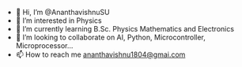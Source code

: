 - 👋 Hi, I’m @AnanthavishnuSU
- 👀 I’m interested in Physics
- 🌱 I’m currently learning B.Sc. Physics Mathematics and Electronics
- 💞️ I’m looking to collaborate on AI, Python, Microcontroller, Microprocessor...
- 📫 How to reach me  ananthavishnu1804@gmai.com

<!---
AnanthavishnuSU/AnanthavishnuSU is a ✨ special ✨ repository because its `README.md` (this file) appears on your GitHub profile.
You can click the Preview link to take a look at your changes.
--->
